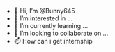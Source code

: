 - 👋 Hi, I’m @Bunny645
- 👀 I’m interested in ...
- 🌱 I’m currently learning ...
- 💞️ I’m looking to collaborate on ...
- 📫 How can i get internship 

<!---
Bunny645/Bunny645 is a ✨ special ✨ repository because its `README.md` (this file) appears on your GitHub profile.
You can click the Preview link to take a look at your changes.
--->
